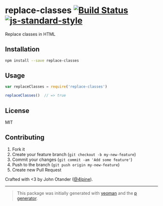 # replace-classes [![Build Status](https://secure.travis-ci.org/johnotander/replace-classes.png?branch=master)](https://travis-ci.org/johnotander/replace-classes) [![js-standard-style](https://img.shields.io/badge/code%20style-standard-brightgreen.svg?style=flat)](https://github.com/feross/standard)

Replace classes in HTML

## Installation

```bash
npm install --save replace-classes
```

## Usage

```javascript
var replaceClasses = require('replace-classes')

replaceClasses()  // => true
```

## License

MIT

## Contributing

1. Fork it
2. Create your feature branch (`git checkout -b my-new-feature`)
3. Commit your changes (`git commit -am 'Add some feature'`)
4. Push to the branch (`git push origin my-new-feature`)
5. Create new Pull Request

Crafted with <3 by John Otander ([@4lpine](https://twitter.com/4lpine)).

***

> This package was initially generated with [yeoman](http://yeoman.io) and the [p generator](https://github.com/johnotander/generator-p.git).
